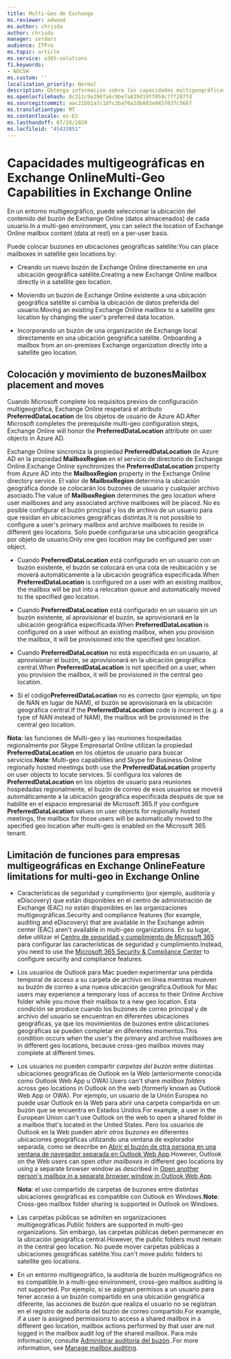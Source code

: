 ```yaml
---
title: Multi-Geo de Exchange
ms.reviewer: adwood
ms.author: chrisda
author: chrisda
manager: serdars
audience: ITPro
ms.topic: article
ms.service: o365-solutions
f1.keywords:
- NOCSH
ms.custom: ''
localization_priority: Normal
description: Obtenga información sobre las capacidades multigeográficas en Exchange Online
ms.openlocfilehash: 0c311c9a396fa6c9be7a839d19ff059c7ff287fd
ms.sourcegitcommit: aac21bb1a7c1dfc3ba76a2db883e0457037c5667
ms.translationtype: MT
ms.contentlocale: es-ES
ms.lasthandoff: 07/28/2020
ms.locfileid: "45433851"
---
```

# <a name="multi-geo-capabilities-in-exchange-online"></a><span data-ttu-id="361fb-103">Capacidades multigeográficas en Exchange Online</span><span class="sxs-lookup"><span data-stu-id="361fb-103">Multi-Geo Capabilities in Exchange Online</span></span>

<span data-ttu-id="361fb-104">En un entorno multigeográfico, puede seleccionar la ubicación del contenido del buzón de Exchange Online (datos almacenados) de cada usuario.</span><span class="sxs-lookup"><span data-stu-id="361fb-104">In a multi-geo environment, you can select the location of Exchange Online mailbox content (data at rest) on a per-user basis.</span></span>

<span data-ttu-id="361fb-105">Puede colocar buzones en ubicaciones geográficas satélite:</span><span class="sxs-lookup"><span data-stu-id="361fb-105">You can place mailboxes in satellite geo locations by:</span></span>

- <span data-ttu-id="361fb-106">Creando un nuevo buzón de Exchange Online directamente en una ubicación geográfica satélite.</span><span class="sxs-lookup"><span data-stu-id="361fb-106">Creating a new Exchange Online mailbox directly in a satellite geo location.</span></span>

- <span data-ttu-id="361fb-107">Moviendo un buzón de Exchange Online existente a una ubicación geográfica satélite si cambia la ubicación de datos preferida del usuario.</span><span class="sxs-lookup"><span data-stu-id="361fb-107">Moving an existing Exchange Online mailbox to a satellite geo location by changing the user's preferred data location.</span></span>

- <span data-ttu-id="361fb-108">Incorporando un buzón de una organización de Exchange local directamente en una ubicación geográfica satélite. </span><span class="sxs-lookup"><span data-stu-id="361fb-108">Onboarding a mailbox from an on-premises Exchange organization directly into a satellite geo location.</span></span>

## <a name="mailbox-placement-and-moves"></a><span data-ttu-id="361fb-109">Colocación y movimiento de buzones</span><span class="sxs-lookup"><span data-stu-id="361fb-109">Mailbox placement and moves</span></span>

<span data-ttu-id="361fb-110">Cuando Microsoft complete los requisitos previos de configuración multigeográfica, Exchange Online respetará el atributo **PreferredDataLocation** de los objetos de usuario de Azure AD.</span><span class="sxs-lookup"><span data-stu-id="361fb-110">After Microsoft completes the prerequisite multi-geo configuration steps, Exchange Online will honor the **PreferredDataLocation** attribute on user objects in Azure AD.</span></span>

<span data-ttu-id="361fb-111">Exchange Online sincroniza la propiedad **PreferredDataLocation** de Azure AD en la propiedad **MailboxRegion** en el servicio de directorio de Exchange Online.</span><span class="sxs-lookup"><span data-stu-id="361fb-111">Exchange Online synchronizes the **PreferredDataLocation** property from Azure AD into the **MailboxRegion** property in the Exchange Online directory service.</span></span> <span data-ttu-id="361fb-112">El valor de **MailboxRegion** determina la ubicación geográfica donde se colocarán los buzones de usuario y cualquier archivo asociado.</span><span class="sxs-lookup"><span data-stu-id="361fb-112">The value of **MailboxRegion** determines the geo location where user mailboxes and any associated archive mailboxes will be placed.</span></span> <span data-ttu-id="361fb-113">No es posible configurar el buzón principal y los de archivo de un usuario para que residan en ubicaciones geográficas distintas.</span><span class="sxs-lookup"><span data-stu-id="361fb-113">It is not possible to configure a user's primary mailbox and archive mailboxes to reside in different geo locations.</span></span> <span data-ttu-id="361fb-114">Solo puede configurarse una ubicación geográfica por objeto de usuario.</span><span class="sxs-lookup"><span data-stu-id="361fb-114">Only one geo location may be configured per user object.</span></span>

- <span data-ttu-id="361fb-115">Cuando **PreferredDataLocation** está configurado en un usuario con un buzón existente, el buzón se colocará en una cola de reubicación y se moverá automáticamente a la ubicación geográfica especificada.</span><span class="sxs-lookup"><span data-stu-id="361fb-115">When **PreferredDataLocation** is configured on a user with an existing mailbox, the mailbox will be put into a relocation queue and automatically moved to the specified geo location.</span></span>

- <span data-ttu-id="361fb-116">Cuando **PreferredDataLocation** está configurado en un usuario sin un buzón existente, al aprovisionar el buzón, se aprovisionará en la ubicación geográfica especificada.</span><span class="sxs-lookup"><span data-stu-id="361fb-116">When **PreferredDataLocation** is configured on a user without an existing mailbox, when you provision the mailbox, it will be provisioned into the specified geo location.</span></span>

- <span data-ttu-id="361fb-117">Cuando **PreferredDataLocation** no está especificada en un usuario, al aprovisionar el buzón, se aprovisionará en la ubicación geográfica central.</span><span class="sxs-lookup"><span data-stu-id="361fb-117">When **PreferredDataLocation** is not specified on a user, when you provision the mailbox, it will be provisioned in the central geo location.</span></span>

- <span data-ttu-id="361fb-118">Si el código**PreferredDataLocation** no es correcto (por ejemplo, un tipo de NAN en lugar de NAM), el buzón se aprovisionará en la ubicación geográfica central.</span><span class="sxs-lookup"><span data-stu-id="361fb-118">If the **PreferredDataLocation** code is incorrect (e.g. a type of NAN instead of NAM), the mailbox will be provisioned in the central geo location.</span></span>

<span data-ttu-id="361fb-119">**Nota**: las funciones de Multi-geo y las reuniones hospedadas regionalmente por Skype Empresarial Online utilizan la propiedad **PreferredDataLocation** en los objetos de usuario para buscar servicios.</span><span class="sxs-lookup"><span data-stu-id="361fb-119">**Note**: Multi-geo capabilities and Skype for Business Online regionally hosted meetings both use the **PreferredDataLocation** property on user objects to locate services.</span></span> <span data-ttu-id="361fb-120">Si configura los valores de **PreferredDataLocation** en los objetos de usuario para reuniones hospedadas regionalmente, el buzón de correo de esos usuarios se moverá automáticamente a la ubicación geográfica especificada después de que se habilite en el espacio empresarial de Microsoft 365.</span><span class="sxs-lookup"><span data-stu-id="361fb-120">If you configure **PreferredDataLocation** values on user objects for regionally hosted meetings, the mailbox for those users will be automatically moved to the specified geo location after multi-geo is enabled on the Microsoft 365 tenant.</span></span>

## <a name="feature-limitations-for-multi-geo-in-exchange-online"></a><span data-ttu-id="361fb-121">Limitación de funciones para empresas multigeográficas en Exchange Online</span><span class="sxs-lookup"><span data-stu-id="361fb-121">Feature limitations for multi-geo in Exchange Online</span></span>

- <span data-ttu-id="361fb-122">Características de seguridad y cumplimiento (por ejemplo, auditoría y eDiscovery) que están disponibles en el centro de administración de Exchange (EAC) no están disponibles en las organizaciones multigeográficas.</span><span class="sxs-lookup"><span data-stu-id="361fb-122">Security and compliance features (for example, auditing and eDiscovery) that are available in the Exchange admin center (EAC) aren't available in multi-geo organizations.</span></span> <span data-ttu-id="361fb-123">En su lugar, debe utilizar el [Centro de seguridad y cumplimiento de Microsoft 365](https://support.office.com/article/7e696a40-b86b-4a20-afcc-559218b7b1b8) para configurar las características de seguridad y cumplimiento.</span><span class="sxs-lookup"><span data-stu-id="361fb-123">Instead, you need to use the [Microsoft 365 Security & Compliance Center](https://support.office.com/article/7e696a40-b86b-4a20-afcc-559218b7b1b8) to configure security and compliance features.</span></span>

- <span data-ttu-id="361fb-124">Los usuarios de Outlook para Mac pueden experimentar una pérdida temporal de acceso a su carpeta de archivo en línea mientras mueven su buzón de correo a una nueva ubicación geográfica.</span><span class="sxs-lookup"><span data-stu-id="361fb-124">Outlook for Mac users may experience a temporary loss of access to their Online Archive folder while you move their mailbox to a new geo location.</span></span> <span data-ttu-id="361fb-125">Esta condición se produce cuando los buzones de correo principal y de archivo del usuario se encuentran en diferentes ubicaciones geográficas, ya que los movimientos de buzones entre ubicaciones geográficas se pueden completar en diferentes momentos.</span><span class="sxs-lookup"><span data-stu-id="361fb-125">This condition occurs when the user's the primary and archive mailboxes are in different geo locations, because cross-geo mailbox moves may complete at different times.</span></span>

- <span data-ttu-id="361fb-126">Los usuarios no pueden compartir *carpetas del buzón* entre distintas ubicaciones geográficas de Outlook en la Web (anteriormente conocida como Outlook Web App u OWA).</span><span class="sxs-lookup"><span data-stu-id="361fb-126">Users can't share *mailbox folders* across geo locations in Outlook on the web (formerly known as Outlook Web App or OWA).</span></span> <span data-ttu-id="361fb-127">Por ejemplo, un usuario de la Unión Europea no puede usar Outlook en la Web para abrir una carpeta compartida en un buzón que se encuentra en Estados Unidos.</span><span class="sxs-lookup"><span data-stu-id="361fb-127">For example, a user in the European Union can't use Outlook on the web to open a shared folder in a mailbox that's located in the United States.</span></span> <span data-ttu-id="361fb-128">Pero los usuarios de Outlook en la Web pueden abrir *otros buzones* en diferentes ubicaciones geográficas utilizando una ventana de explorador separada, como se describe en [Abrir el buzón de otra persona en una ventana de navegador separada en Outlook Web App](https://support.office.com/article/A909AD30-E413-40B5-A487-0EA70B763081#__toc372210362).</span><span class="sxs-lookup"><span data-stu-id="361fb-128">However, Outlook on the Web users can open *other mailboxes* in different geo locations by using a separate browser window as described in [Open another person's mailbox in a separate browser window in Outlook Web App](https://support.office.com/article/A909AD30-E413-40B5-A487-0EA70B763081#__toc372210362).</span></span>

  <span data-ttu-id="361fb-129">**Nota**: el uso compartido de carpetas de buzones entre distintas ubicaciones geográficas es compatible con Outlook en Windows.</span><span class="sxs-lookup"><span data-stu-id="361fb-129">**Note**: Cross-geo mailbox folder sharing is supported in Outlook on Windows.</span></span>

- <span data-ttu-id="361fb-130">Las carpetas públicas se admiten en organizaciones multigeográficas.</span><span class="sxs-lookup"><span data-stu-id="361fb-130">Public folders are supported in multi-geo organizations.</span></span> <span data-ttu-id="361fb-131">Sin embargo, las carpetas públicas deben permanecer en la ubicación geográfica central.</span><span class="sxs-lookup"><span data-stu-id="361fb-131">However, the public folders must remain in the central geo location.</span></span> <span data-ttu-id="361fb-132">No puede mover carpetas públicas a ubicaciones geográficas satélite.</span><span class="sxs-lookup"><span data-stu-id="361fb-132">You can't move public folders to satellite geo locations.</span></span>

- <span data-ttu-id="361fb-133">En un entorno multigeográfico, la auditoría de buzón multigeográfico no es compatible.</span><span class="sxs-lookup"><span data-stu-id="361fb-133">In a multi-geo environment, cross-geo mailbox auditing is not supported.</span></span> <span data-ttu-id="361fb-134">Por ejemplo, si se asignan permisos a un usuario para tener acceso a un buzón compartido en una ubicación geográfica diferente, las acciones de buzón que realiza el usuario no se registran en el registro de auditoría del buzón de correo compartido.</span><span class="sxs-lookup"><span data-stu-id="361fb-134">For example, if a user is assigned permissions to access a shared mailbox in a different geo location, mailbox actions performed by that user are not logged in the mailbox audit log of the shared mailbox.</span></span> <span data-ttu-id="361fb-135">Para más información, consulte [Administrar auditoría del buzón](https://docs.microsoft.com/microsoft-365/compliance/enable-mailbox-auditing?view=o365-worldwide)..</span><span class="sxs-lookup"><span data-stu-id="361fb-135">For more information, see [Manage mailbox auditing](https://docs.microsoft.com/microsoft-365/compliance/enable-mailbox-auditing?view=o365-worldwide).</span></span>
